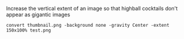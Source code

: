 
Increase the vertical extent of an image so that highball cocktails don't appear as gigantic images
```
convert thumbnail.png -background none -gravity Center -extent 150x100% test.png
```
